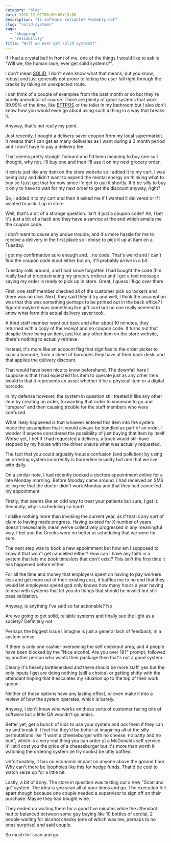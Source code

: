 ```yaml
---
category: "blog"
date: 2020-12-01T00:00:00+13:00
description: "Is software reliable? Probably not"
slug: "solid-systems"
tags:
  - "shopping"
  - "reliability"
title: "Will we ever get solid systems?"
---
```


If I had a crystal ball in front of me, one of the things I would like to ask is "Will we, the human race, ever get solid systems?".

I don't mean [SOLID](https://en.wikipedia.org/wiki/SOLID), I don't even know what that means, but you know, robust and just generally not prone to letting the user fall right through the cracks by taking an unexpected route.

I can think of a couple of examples from the past month or so but they're purely anecdotal of course. There are plenty of great systems that work 99.99% of the time, like [EFTPOS](https://en.wikipedia.org/wiki/EFTPOS) or the toilet in my bathroom but I also don't know how you would even go about using such a thing in a way that breaks it.

Anyway, that's not really my point.

Just recently, I bought a delivery saver coupon from my local supermarket. It means that I can get as many deliveries as I want during a 3 month period and I don't have to pay a delivery fee.

That seems pretty straight forward and I'd been meaning to buy one so I thought, why not. I'll buy one and then I'll use it on my next grocery order.

It exists just like any item on the store website so I added it to my cart. I was being lazy and didn't want to expend the mental energy on thinking what to buy so I just got that for now since I'd get to use it shortly. It'd be silly to buy it only to have to wait for my next order to get the discount anyway, right?

So, I added it to my cart and then it asked me if I wanted it delivered or if I wanted to pick it up in store.

Well, that's a bit of a strange question. Isn't it just a coupon code? Ah, I bet it's just a bit of a hack and they have a service at the end which emails me the coupon code.

I don't want to cause any undue trouble, and it's more hassle for me to receive a delivery in the first place so I chose to pick it up at 8am on a Tuesday.

I got my confirmation sure enough and... no code. That's weird and I can't find the coupon code input either but ah, it'll probably arrive in a bit.

Tuesday rolls around, and I had since forgotten I had bought the code (I'm really bad at procrastinating my grocery orders) and I get a text message saying my order is ready to pick up in store. Great, I guess I'll go over there.

First, one staff member checked all of the customer pick up lockers and there was no dice. Next, they said they'd try and well, I think the assumption was that this was something perhaps to be printed out in the back office? I figured maybe it was something like gift card but no one really seemed to know what form this actual delivery saver took.

A third staff member went out back and after about 10 minutes, they returned with a copy of the receipt and no coupon code. It turns out that despite there being an item, just like any other item on the store website, there's nothing to actually retrieve.

Instead, it's more like an account flag that signifies to the order picker to scan a barcode, from a sheet of barcodes they have at their back desk, and that applies the delivery discount.

That would have been nice to know beforehand. The downfall here I suppose is that I had expected this item to operate just as any other item would in that it represents an asset whether it be a physical item or a digital barcode.

In my defense however, the system in question still treated it like any other item by creating an order, forwarding that order to someone to go and "prepare" and then causing trouble for the staff members who were confused.

What likely happened is that whoever entered this item into the system made the assumption that it would always be bundled as part of an order. I wonder if anyone considered the possibility of just buying that item by itself. Worse yet, I bet if I had requested a delivery, a truck would still have stopped by my house with the driver unsure what was actually requested.

The fact that you could arguably induce confusion (and pollution) by using an ordering system incorrectly is borderline insanity but one that we live with daily.

On a similar note, I had recently booked a doctors appointment online for a late Monday morning. Before Monday came around, I had received an SMS telling me that the doctor didn't work Monday and that they had cancelled my appointment.

Firstly, that seems like an odd way to treat your patients but sure, I get it. Secondly, why is scheduling so hard?

I dislike nothing more than invoking the current year, as if that is any sort of claim to having made progress. Having existed for X number of years doesn't necessarily mean we've collectively progressed in any meaningful way. I bet you the Greeks were no better at scheduling that we were for sure.

The next step was to book a new appointment but how am I supposed to know if that won't get cancelled either? How can I have any faith in a system that lets me book timeslots that don't exist? This isn't the first time it has happened before either.

For all the time and money that employers spent on having to pay workers less and get more out of their existing cost, it baffles me to no end that they would let employees spend god only knows how many hours a year having to deal with systems that let you do things that should be invalid but still pass validation.

Anyway, is anything I've said so far actionable? No

Are we going to get solid, reliable systems and finally see the light as a society? Definitely not

Perhaps the biggest issue I imagine is just a general lack of feedback, in a system sense.

If there is only one cashier overseeing the self checkout area, and 4 people have been blocked by the "Nice alcohol. Are you over 18?" prompt, followed by another person who wants their package then that's not a good system.

Clearly it's heavily bottlenecked and there should be more staff, yes but the only inputs I get are doing nothing (still a choice) or getting shitty with the attendant hoping that it escalates my situation up to the top of their work queue.

Neither of those options have any lasting effect, or even make it into a review of how the system operates, which is barely.

Anyway, I don't know who works on these sorts of customer facing bits of software but a little QA wouldn't go amiss.

Better yet, get a bunch of kids to use your system and ask them if they can try and break it. I feel like they'd be better at imagining all of the silly permutations like "I want a cheeseburger with no cheese, no patty and no bun", which is a very real thing you can order at a McDonalds self service. It'll still cost you the price of a cheeseburger but it's more than worth it watching the ordering system (ie fry cooks) be uttly baffled.

Unfortunately, it has no economic impact on anyone above the ground floor. Why can't there be loopholes like this for hedge funds. That'd be cool to watch seize up for a little bit.

Lastly, a bit of irony. The store in question was testing out a new "Scan and go" system. The idea is you scan all of your items and go. The execution fell apart though because one couple needed a supervisor to sign off on their purchase. Maybe they had bought wine.

They ended up waiting there for a good five minutes while the attendant had to balanced between some guy buying like 10 bottles of cordial, 2 people waiting for alcohol checks (one of which was me, perhaps to no ones surprise) and said couple.

So much for scan and go.
